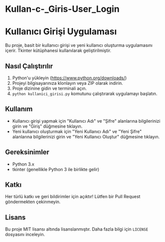 # Kullan-c-_Giris-User_Login
# Kullanıcı Girişi Uygulaması

Bu proje, basit bir kullanıcı girişi ve yeni kullanıcı oluşturma uygulamasını içerir. Tkinter kütüphanesi kullanılarak geliştirilmiştir.

## Nasıl Çalıştırılır

1. Python'u yükleyin (https://www.python.org/downloads/)
2. Projeyi bilgisayarınıza klonlayın veya ZIP olarak indirin.
3. Proje dizinine gidin ve terminali açın.
4. `python kullanici_girisi.py` komutunu çalıştırarak uygulamayı başlatın.

## Kullanım

- Kullanıcı girişi yapmak için "Kullanıcı Adı" ve "Şifre" alanlarına bilgilerinizi girin ve "Giriş" düğmesine tıklayın.
- Yeni kullanıcı oluşturmak için "Yeni Kullanıcı Adı" ve "Yeni Şifre" alanlarına bilgilerinizi girin ve "Yeni Kullanıcı Oluştur" düğmesine tıklayın.


## Gereksinimler

- Python 3.x
- tkinter (genellikle Python 3 ile birlikte gelir)

## Katkı

Her türlü katkı ve geri bildirimler için açıktır! Lütfen bir Pull Request göndermekten çekinmeyin.

## Lisans

Bu proje MIT lisansı altında lisanslanmıştır. Daha fazla bilgi için `LICENSE` dosyasını inceleyin.
